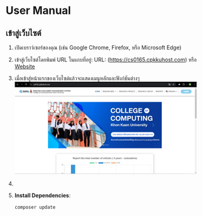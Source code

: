 # User Manual
## เข้าสู่เว็บไซต์

1. เปิดเบราว์เซอร์ของคุณ (เช่น Google Chrome, Firefox, หรือ Microsoft Edge)
2. เข้าสู่เว็บไซต์โดยพิมพ์ URL ในแถบที่อยู่: URL: (https://cs0165.cpkkuhost.com)
   หรือ [Website](https://cs0165.cpkkuhost.com/)
3. เมื่อเข้าสู่หน้าแรกของเว็บไซต์แล้วจะแสดงเมนูหลักและฟังก์ชันต่างๆ
   ![Home](images/home.png)
5. 

1. **Install Dependencies**: 
    ```bash
    composer update
    ```
